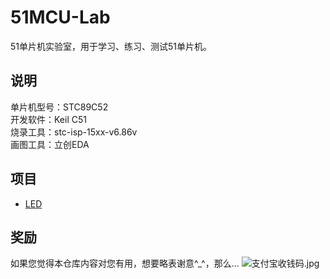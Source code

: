 # 51MCU-Lab

51单片机实验室，用于学习、练习、测试51单片机。

## 说明

单片机型号：STC89C52  
开发软件：Keil C51  
烧录工具：stc-isp-15xx-v6.86v  
画图工具：立创EDA  

## 项目

* [LED](https://github.com/masterzhk/51MCU-Lab/tree/master/LED)

## 奖励

如果您觉得本仓库内容对您有用，想要略表谢意^_^，那么...
![支付宝收钱码.jpg](https://github.com/masterzhk/Storage/blob/master/支付宝收钱码.jpg)
